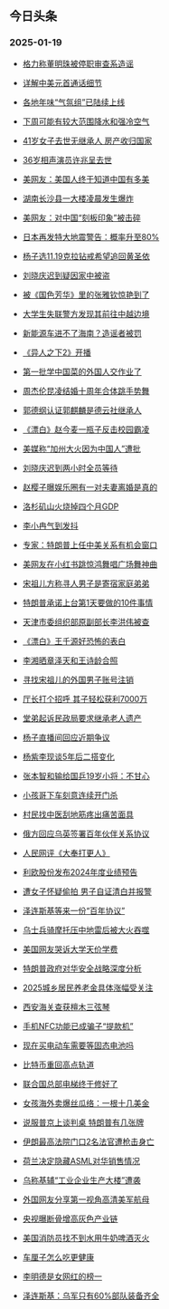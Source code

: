 ## 今日头条 
### 2025-01-19

+ [格力称董明珠被停职审查系造谣](https://www.toutiao.com/trending/7460519021113360434/%3Fcategory_name%3Dtopic_innerflow%26event_type%3Dhot_board%26log_pb%3D%257B%2522category_name%2522%253A%2522topic_innerflow%2522%252C%2522cluster_type%2522%253A%25222%2522%252C%2522enter_from%2522%253A%2522click_category%2522%252C%2522entrance_hotspot%2522%253A%2522outside%2522%252C%2522event_type%2522%253A%2522hot_board%2522%252C%2522hot_board_cluster_id%2522%253A%25227460519021113360434%2522%252C%2522hot_board_impr_id%2522%253A%2522202501190009518A3B954A51150DB3CBDD%2522%252C%2522jump_page%2522%253A%2522hot_board_page%2522%252C%2522location%2522%253A%2522news_hot_card%2522%252C%2522page_location%2522%253A%2522hot_board_page%2522%252C%2522rank%2522%253A%25221%2522%252C%2522source%2522%253A%2522trending_tab%2522%252C%2522style_id%2522%253A%252240132%2522%252C%2522title%2522%253A%2522%25E6%25A0%25BC%25E5%258A%259B%25E7%25A7%25B0%25E8%2591%25A3%25E6%2598%258E%25E7%258F%25A0%25E8%25A2%25AB%25E5%2581%259C%25E8%2581%258C%25E5%25AE%25A1%25E6%259F%25A5%25E7%25B3%25BB%25E9%2580%25A0%25E8%25B0%25A3%2522%257D%26rank%3D1%26style_id%3D40132%26topic_id%3D7460519021113360434)

+ [详解中美元首通话细节](https://www.toutiao.com/trending/7461046414265798170/%3Fcategory_name%3Dtopic_innerflow%26event_type%3Dhot_board%26log_pb%3D%257B%2522category_name%2522%253A%2522topic_innerflow%2522%252C%2522cluster_type%2522%253A%25222%2522%252C%2522enter_from%2522%253A%2522click_category%2522%252C%2522entrance_hotspot%2522%253A%2522outside%2522%252C%2522event_type%2522%253A%2522hot_board%2522%252C%2522hot_board_cluster_id%2522%253A%25227461046414265798170%2522%252C%2522hot_board_impr_id%2522%253A%2522202501190009518A3B954A51150DB3CBDD%2522%252C%2522jump_page%2522%253A%2522hot_board_page%2522%252C%2522location%2522%253A%2522news_hot_card%2522%252C%2522page_location%2522%253A%2522hot_board_page%2522%252C%2522rank%2522%253A%25222%2522%252C%2522source%2522%253A%2522trending_tab%2522%252C%2522style_id%2522%253A%252240132%2522%252C%2522title%2522%253A%2522%25E8%25AF%25A6%25E8%25A7%25A3%25E4%25B8%25AD%25E7%25BE%258E%25E5%2585%2583%25E9%25A6%2596%25E9%2580%259A%25E8%25AF%259D%25E7%25BB%2586%25E8%258A%2582%2522%257D%26rank%3D2%26style_id%3D40132%26topic_id%3D7461046414265798170)

+ [各地年味“气氛组”已陆续上线](https://www.toutiao.com/article/7461185684494107172)

+ [下周可能有较大范围降水和强冷空气](https://www.toutiao.com/trending/7460064485970264091/%3Fcategory_name%3Dtopic_innerflow%26event_type%3Dhot_board%26log_pb%3D%257B%2522category_name%2522%253A%2522topic_innerflow%2522%252C%2522cluster_type%2522%253A%25226%2522%252C%2522enter_from%2522%253A%2522click_category%2522%252C%2522entrance_hotspot%2522%253A%2522outside%2522%252C%2522event_type%2522%253A%2522hot_board%2522%252C%2522hot_board_cluster_id%2522%253A%25227460064485970264091%2522%252C%2522hot_board_impr_id%2522%253A%2522202501190009518A3B954A51150DB3CBDD%2522%252C%2522jump_page%2522%253A%2522hot_board_page%2522%252C%2522location%2522%253A%2522news_hot_card%2522%252C%2522page_location%2522%253A%2522hot_board_page%2522%252C%2522rank%2522%253A%25224%2522%252C%2522source%2522%253A%2522trending_tab%2522%252C%2522style_id%2522%253A%252240132%2522%252C%2522title%2522%253A%2522%25E4%25B8%258B%25E5%2591%25A8%25E5%258F%25AF%25E8%2583%25BD%25E6%259C%2589%25E8%25BE%2583%25E5%25A4%25A7%25E8%258C%2583%25E5%259B%25B4%25E9%2599%258D%25E6%25B0%25B4%25E5%2592%258C%25E5%25BC%25BA%25E5%2586%25B7%25E7%25A9%25BA%25E6%25B0%2594%2522%257D%26rank%3D4%26style_id%3D40132%26topic_id%3D7460064485970264091)

+ [41岁女子去世无继承人 房产收归国家](https://www.toutiao.com/trending/7460872367351414835/%3Fcategory_name%3Dtopic_innerflow%26event_type%3Dhot_board%26log_pb%3D%257B%2522category_name%2522%253A%2522topic_innerflow%2522%252C%2522cluster_type%2522%253A%25228%2522%252C%2522enter_from%2522%253A%2522click_category%2522%252C%2522entrance_hotspot%2522%253A%2522outside%2522%252C%2522event_type%2522%253A%2522hot_board%2522%252C%2522hot_board_cluster_id%2522%253A%25227460872367351414835%2522%252C%2522hot_board_impr_id%2522%253A%2522202501190009518A3B954A51150DB3CBDD%2522%252C%2522jump_page%2522%253A%2522hot_board_page%2522%252C%2522location%2522%253A%2522news_hot_card%2522%252C%2522page_location%2522%253A%2522hot_board_page%2522%252C%2522rank%2522%253A%25225%2522%252C%2522source%2522%253A%2522trending_tab%2522%252C%2522style_id%2522%253A%252240132%2522%252C%2522title%2522%253A%252241%25E5%25B2%2581%25E5%25A5%25B3%25E5%25AD%2590%25E5%258E%25BB%25E4%25B8%2596%25E6%2597%25A0%25E7%25BB%25A7%25E6%2589%25BF%25E4%25BA%25BA%2B%25E6%2588%25BF%25E4%25BA%25A7%25E6%2594%25B6%25E5%25BD%2592%25E5%259B%25BD%25E5%25AE%25B6%2522%257D%26rank%3D5%26style_id%3D40132%26topic_id%3D7460872367351414835)

+ [36岁相声演员许兆呈去世](https://www.toutiao.com/trending/7461177295135473715/%3Fcategory_name%3Dtopic_innerflow%26event_type%3Dhot_board%26log_pb%3D%257B%2522category_name%2522%253A%2522topic_innerflow%2522%252C%2522cluster_type%2522%253A%25229%2522%252C%2522enter_from%2522%253A%2522click_category%2522%252C%2522entrance_hotspot%2522%253A%2522outside%2522%252C%2522event_type%2522%253A%2522hot_board%2522%252C%2522hot_board_cluster_id%2522%253A%25227461177295135473715%2522%252C%2522hot_board_impr_id%2522%253A%2522202501190009518A3B954A51150DB3CBDD%2522%252C%2522jump_page%2522%253A%2522hot_board_page%2522%252C%2522location%2522%253A%2522news_hot_card%2522%252C%2522page_location%2522%253A%2522hot_board_page%2522%252C%2522rank%2522%253A%25226%2522%252C%2522source%2522%253A%2522trending_tab%2522%252C%2522style_id%2522%253A%252240132%2522%252C%2522title%2522%253A%252236%25E5%25B2%2581%25E7%259B%25B8%25E5%25A3%25B0%25E6%25BC%2594%25E5%2591%2598%25E8%25AE%25B8%25E5%2585%2586%25E5%2591%2588%25E5%258E%25BB%25E4%25B8%2596%2522%257D%26rank%3D6%26style_id%3D40132%26topic_id%3D7461177295135473715)

+ [美网友：美国人终于知道中国有多美](https://www.toutiao.com/trending/7461177782329216549/%3Fcategory_name%3Dtopic_innerflow%26event_type%3Dhot_board%26log_pb%3D%257B%2522category_name%2522%253A%2522topic_innerflow%2522%252C%2522cluster_type%2522%253A%25222%2522%252C%2522enter_from%2522%253A%2522click_category%2522%252C%2522entrance_hotspot%2522%253A%2522outside%2522%252C%2522event_type%2522%253A%2522hot_board%2522%252C%2522hot_board_cluster_id%2522%253A%25227461177782329216549%2522%252C%2522hot_board_impr_id%2522%253A%2522202501190009518A3B954A51150DB3CBDD%2522%252C%2522jump_page%2522%253A%2522hot_board_page%2522%252C%2522location%2522%253A%2522news_hot_card%2522%252C%2522page_location%2522%253A%2522hot_board_page%2522%252C%2522rank%2522%253A%25227%2522%252C%2522source%2522%253A%2522trending_tab%2522%252C%2522style_id%2522%253A%252240132%2522%252C%2522title%2522%253A%2522%25E7%25BE%258E%25E7%25BD%2591%25E5%258F%258B%25EF%25BC%259A%25E7%25BE%258E%25E5%259B%25BD%25E4%25BA%25BA%25E7%25BB%2588%25E4%25BA%258E%25E7%259F%25A5%25E9%2581%2593%25E4%25B8%25AD%25E5%259B%25BD%25E6%259C%2589%25E5%25A4%259A%25E7%25BE%258E%2522%257D%26rank%3D7%26style_id%3D40132%26topic_id%3D7461177782329216549)

+ [湖南长沙县一大楼凌晨发生爆炸](https://www.toutiao.com/trending/7460150152398077979/%3Fcategory_name%3Dtopic_innerflow%26event_type%3Dhot_board%26log_pb%3D%257B%2522category_name%2522%253A%2522topic_innerflow%2522%252C%2522cluster_type%2522%253A%25226%2522%252C%2522enter_from%2522%253A%2522click_category%2522%252C%2522entrance_hotspot%2522%253A%2522outside%2522%252C%2522event_type%2522%253A%2522hot_board%2522%252C%2522hot_board_cluster_id%2522%253A%25227460150152398077979%2522%252C%2522hot_board_impr_id%2522%253A%2522202501190009518A3B954A51150DB3CBDD%2522%252C%2522jump_page%2522%253A%2522hot_board_page%2522%252C%2522location%2522%253A%2522news_hot_card%2522%252C%2522page_location%2522%253A%2522hot_board_page%2522%252C%2522rank%2522%253A%25228%2522%252C%2522source%2522%253A%2522trending_tab%2522%252C%2522style_id%2522%253A%252240132%2522%252C%2522title%2522%253A%2522%25E6%25B9%2596%25E5%258D%2597%25E9%2595%25BF%25E6%25B2%2599%25E5%258E%25BF%25E4%25B8%2580%25E5%25A4%25A7%25E6%25A5%25BC%25E5%2587%258C%25E6%2599%25A8%25E5%258F%2591%25E7%2594%259F%25E7%2588%2586%25E7%2582%25B8%2522%257D%26rank%3D8%26style_id%3D40132%26topic_id%3D7460150152398077979)

+ [美网友：对中国“刻板印象”被击碎](https://www.toutiao.com/trending/7460341024701399066/%3Fcategory_name%3Dtopic_innerflow%26event_type%3Dhot_board%26log_pb%3D%257B%2522category_name%2522%253A%2522topic_innerflow%2522%252C%2522cluster_type%2522%253A%25226%2522%252C%2522enter_from%2522%253A%2522click_category%2522%252C%2522entrance_hotspot%2522%253A%2522outside%2522%252C%2522event_type%2522%253A%2522hot_board%2522%252C%2522hot_board_cluster_id%2522%253A%25227460341024701399066%2522%252C%2522hot_board_impr_id%2522%253A%2522202501190009518A3B954A51150DB3CBDD%2522%252C%2522jump_page%2522%253A%2522hot_board_page%2522%252C%2522location%2522%253A%2522news_hot_card%2522%252C%2522page_location%2522%253A%2522hot_board_page%2522%252C%2522rank%2522%253A%25229%2522%252C%2522source%2522%253A%2522trending_tab%2522%252C%2522style_id%2522%253A%252240132%2522%252C%2522title%2522%253A%2522%25E7%25BE%258E%25E7%25BD%2591%25E5%258F%258B%25EF%25BC%259A%25E5%25AF%25B9%25E4%25B8%25AD%25E5%259B%25BD%25E2%2580%259C%25E5%2588%25BB%25E6%259D%25BF%25E5%258D%25B0%25E8%25B1%25A1%25E2%2580%259D%25E8%25A2%25AB%25E5%2587%25BB%25E7%25A2%258E%2522%257D%26rank%3D9%26style_id%3D40132%26topic_id%3D7460341024701399066)

+ [日本再发特大地震警告：概率升至80%](https://www.toutiao.com/trending/7461245983687757322/%3Fcategory_name%3Dtopic_innerflow%26event_type%3Dhot_board%26log_pb%3D%257B%2522category_name%2522%253A%2522topic_innerflow%2522%252C%2522cluster_type%2522%253A%25222%2522%252C%2522enter_from%2522%253A%2522click_category%2522%252C%2522entrance_hotspot%2522%253A%2522outside%2522%252C%2522event_type%2522%253A%2522hot_board%2522%252C%2522hot_board_cluster_id%2522%253A%25227461245983687757322%2522%252C%2522hot_board_impr_id%2522%253A%2522202501190009518A3B954A51150DB3CBDD%2522%252C%2522jump_page%2522%253A%2522hot_board_page%2522%252C%2522location%2522%253A%2522news_hot_card%2522%252C%2522page_location%2522%253A%2522hot_board_page%2522%252C%2522rank%2522%253A%252210%2522%252C%2522source%2522%253A%2522trending_tab%2522%252C%2522style_id%2522%253A%252240132%2522%252C%2522title%2522%253A%2522%25E6%2597%25A5%25E6%259C%25AC%25E5%2586%258D%25E5%258F%2591%25E7%2589%25B9%25E5%25A4%25A7%25E5%259C%25B0%25E9%259C%2587%25E8%25AD%25A6%25E5%2591%258A%25EF%25BC%259A%25E6%25A6%2582%25E7%258E%2587%25E5%258D%2587%25E8%2587%25B380%2525%2522%257D%26rank%3D10%26style_id%3D40132%26topic_id%3D7461245983687757322)

+ [杨子选11.19克拉钻戒希望追回黄圣依](https://www.toutiao.com/trending/7460397655496409139/%3Fcategory_name%3Dtopic_innerflow%26event_type%3Dhot_board%26log_pb%3D%257B%2522category_name%2522%253A%2522topic_innerflow%2522%252C%2522cluster_type%2522%253A%25221%2522%252C%2522enter_from%2522%253A%2522click_category%2522%252C%2522entrance_hotspot%2522%253A%2522outside%2522%252C%2522event_type%2522%253A%2522hot_board%2522%252C%2522hot_board_cluster_id%2522%253A%25227460397655496409139%2522%252C%2522hot_board_impr_id%2522%253A%2522202501190009518A3B954A51150DB3CBDD%2522%252C%2522jump_page%2522%253A%2522hot_board_page%2522%252C%2522location%2522%253A%2522news_hot_card%2522%252C%2522page_location%2522%253A%2522hot_board_page%2522%252C%2522rank%2522%253A%252211%2522%252C%2522source%2522%253A%2522trending_tab%2522%252C%2522style_id%2522%253A%252240132%2522%252C%2522title%2522%253A%2522%25E6%259D%25A8%25E5%25AD%2590%25E9%2580%258911.19%25E5%2585%258B%25E6%258B%2589%25E9%2592%25BB%25E6%2588%2592%25E5%25B8%258C%25E6%259C%259B%25E8%25BF%25BD%25E5%259B%259E%25E9%25BB%2584%25E5%259C%25A3%25E4%25BE%259D%2522%257D%26rank%3D11%26style_id%3D40132%26topic_id%3D7460397655496409139)

+ [刘晓庆迟到疑因家中被盗](https://www.toutiao.com/trending/7461194246784516134/%3Fcategory_name%3Dtopic_innerflow%26event_type%3Dhot_board%26log_pb%3D%257B%2522category_name%2522%253A%2522topic_innerflow%2522%252C%2522cluster_type%2522%253A%25228%2522%252C%2522enter_from%2522%253A%2522click_category%2522%252C%2522entrance_hotspot%2522%253A%2522outside%2522%252C%2522event_type%2522%253A%2522hot_board%2522%252C%2522hot_board_cluster_id%2522%253A%25227461194246784516134%2522%252C%2522hot_board_impr_id%2522%253A%2522202501190009518A3B954A51150DB3CBDD%2522%252C%2522jump_page%2522%253A%2522hot_board_page%2522%252C%2522location%2522%253A%2522news_hot_card%2522%252C%2522page_location%2522%253A%2522hot_board_page%2522%252C%2522rank%2522%253A%252212%2522%252C%2522source%2522%253A%2522trending_tab%2522%252C%2522style_id%2522%253A%252240132%2522%252C%2522title%2522%253A%2522%25E5%2588%2598%25E6%2599%2593%25E5%25BA%2586%25E8%25BF%259F%25E5%2588%25B0%25E7%2596%2591%25E5%259B%25A0%25E5%25AE%25B6%25E4%25B8%25AD%25E8%25A2%25AB%25E7%259B%2597%2522%257D%26rank%3D12%26style_id%3D40132%26topic_id%3D7461194246784516134)

+ [被《国色芳华》里的张雅钦惊艳到了](https://www.toutiao.com/trending/7461204520296103945/%3Fcategory_name%3Dtopic_innerflow%26event_type%3Dhot_board%26log_pb%3D%257B%2522category_name%2522%253A%2522topic_innerflow%2522%252C%2522cluster_type%2522%253A%25228%2522%252C%2522enter_from%2522%253A%2522click_category%2522%252C%2522entrance_hotspot%2522%253A%2522outside%2522%252C%2522event_type%2522%253A%2522hot_board%2522%252C%2522hot_board_cluster_id%2522%253A%25227461204520296103945%2522%252C%2522hot_board_impr_id%2522%253A%2522202501190009518A3B954A51150DB3CBDD%2522%252C%2522jump_page%2522%253A%2522hot_board_page%2522%252C%2522location%2522%253A%2522news_hot_card%2522%252C%2522page_location%2522%253A%2522hot_board_page%2522%252C%2522rank%2522%253A%252213%2522%252C%2522source%2522%253A%2522trending_tab%2522%252C%2522style_id%2522%253A%252240132%2522%252C%2522title%2522%253A%2522%25E8%25A2%25AB%25E3%2580%258A%25E5%259B%25BD%25E8%2589%25B2%25E8%258A%25B3%25E5%258D%258E%25E3%2580%258B%25E9%2587%258C%25E7%259A%2584%25E5%25BC%25A0%25E9%259B%2585%25E9%2592%25A6%25E6%2583%258A%25E8%2589%25B3%25E5%2588%25B0%25E4%25BA%2586%2522%257D%26rank%3D13%26style_id%3D40132%26topic_id%3D7461204520296103945)

+ [大学生失联警方发现其前往中越边境](https://www.toutiao.com/trending/7461156637282140169/%3Fcategory_name%3Dtopic_innerflow%26event_type%3Dhot_board%26log_pb%3D%257B%2522category_name%2522%253A%2522topic_innerflow%2522%252C%2522cluster_type%2522%253A%25220%2522%252C%2522enter_from%2522%253A%2522click_category%2522%252C%2522entrance_hotspot%2522%253A%2522outside%2522%252C%2522event_type%2522%253A%2522hot_board%2522%252C%2522hot_board_cluster_id%2522%253A%25227461156637282140169%2522%252C%2522hot_board_impr_id%2522%253A%2522202501190009518A3B954A51150DB3CBDD%2522%252C%2522jump_page%2522%253A%2522hot_board_page%2522%252C%2522location%2522%253A%2522news_hot_card%2522%252C%2522page_location%2522%253A%2522hot_board_page%2522%252C%2522rank%2522%253A%252214%2522%252C%2522source%2522%253A%2522trending_tab%2522%252C%2522style_id%2522%253A%252240132%2522%252C%2522title%2522%253A%2522%25E5%25A4%25A7%25E5%25AD%25A6%25E7%2594%259F%25E5%25A4%25B1%25E8%2581%2594%25E8%25AD%25A6%25E6%2596%25B9%25E5%258F%2591%25E7%258E%25B0%25E5%2585%25B6%25E5%2589%258D%25E5%25BE%2580%25E4%25B8%25AD%25E8%25B6%258A%25E8%25BE%25B9%25E5%25A2%2583%2522%257D%26rank%3D14%26style_id%3D40132%26topic_id%3D7461156637282140169)

+ [新能源车进不了海南？造谣者被罚](https://www.toutiao.com/trending/7460340399451258917/%3Fcategory_name%3Dtopic_innerflow%26event_type%3Dhot_board%26log_pb%3D%257B%2522category_name%2522%253A%2522topic_innerflow%2522%252C%2522cluster_type%2522%253A%25222%2522%252C%2522enter_from%2522%253A%2522click_category%2522%252C%2522entrance_hotspot%2522%253A%2522outside%2522%252C%2522event_type%2522%253A%2522hot_board%2522%252C%2522hot_board_cluster_id%2522%253A%25227460340399451258917%2522%252C%2522hot_board_impr_id%2522%253A%2522202501190009518A3B954A51150DB3CBDD%2522%252C%2522jump_page%2522%253A%2522hot_board_page%2522%252C%2522location%2522%253A%2522news_hot_card%2522%252C%2522page_location%2522%253A%2522hot_board_page%2522%252C%2522rank%2522%253A%252215%2522%252C%2522source%2522%253A%2522trending_tab%2522%252C%2522style_id%2522%253A%252240132%2522%252C%2522title%2522%253A%2522%25E6%2596%25B0%25E8%2583%25BD%25E6%25BA%2590%25E8%25BD%25A6%25E8%25BF%259B%25E4%25B8%258D%25E4%25BA%2586%25E6%25B5%25B7%25E5%258D%2597%25EF%25BC%259F%25E9%2580%25A0%25E8%25B0%25A3%25E8%2580%2585%25E8%25A2%25AB%25E7%25BD%259A%2522%257D%26rank%3D15%26style_id%3D40132%26topic_id%3D7460340399451258917)

+ [《异人之下2》开播](https://www.toutiao.com/trending/7461172884569079859/%3Fcategory_name%3Dtopic_innerflow%26event_type%3Dhot_board%26log_pb%3D%257B%2522category_name%2522%253A%2522topic_innerflow%2522%252C%2522cluster_type%2522%253A%25229%2522%252C%2522enter_from%2522%253A%2522click_category%2522%252C%2522entrance_hotspot%2522%253A%2522outside%2522%252C%2522event_type%2522%253A%2522hot_board%2522%252C%2522hot_board_cluster_id%2522%253A%25227461172884569079859%2522%252C%2522hot_board_impr_id%2522%253A%2522202501190009518A3B954A51150DB3CBDD%2522%252C%2522jump_page%2522%253A%2522hot_board_page%2522%252C%2522location%2522%253A%2522news_hot_card%2522%252C%2522page_location%2522%253A%2522hot_board_page%2522%252C%2522rank%2522%253A%252216%2522%252C%2522source%2522%253A%2522trending_tab%2522%252C%2522style_id%2522%253A%252240132%2522%252C%2522title%2522%253A%2522%25E3%2580%258A%25E5%25BC%2582%25E4%25BA%25BA%25E4%25B9%258B%25E4%25B8%258B2%25E3%2580%258B%25E5%25BC%2580%25E6%2592%25AD%2522%257D%26rank%3D16%26style_id%3D40132%26topic_id%3D7461172884569079859)

+ [第一批学中国菜的外国人交作业了](https://www.toutiao.com/trending/7461129286578602034/%3Fcategory_name%3Dtopic_innerflow%26event_type%3Dhot_board%26log_pb%3D%257B%2522category_name%2522%253A%2522topic_innerflow%2522%252C%2522cluster_type%2522%253A%25228%2522%252C%2522enter_from%2522%253A%2522click_category%2522%252C%2522entrance_hotspot%2522%253A%2522outside%2522%252C%2522event_type%2522%253A%2522hot_board%2522%252C%2522hot_board_cluster_id%2522%253A%25227461129286578602034%2522%252C%2522hot_board_impr_id%2522%253A%2522202501190009518A3B954A51150DB3CBDD%2522%252C%2522jump_page%2522%253A%2522hot_board_page%2522%252C%2522location%2522%253A%2522news_hot_card%2522%252C%2522page_location%2522%253A%2522hot_board_page%2522%252C%2522rank%2522%253A%252217%2522%252C%2522source%2522%253A%2522trending_tab%2522%252C%2522style_id%2522%253A%252240132%2522%252C%2522title%2522%253A%2522%25E7%25AC%25AC%25E4%25B8%2580%25E6%2589%25B9%25E5%25AD%25A6%25E4%25B8%25AD%25E5%259B%25BD%25E8%258F%259C%25E7%259A%2584%25E5%25A4%2596%25E5%259B%25BD%25E4%25BA%25BA%25E4%25BA%25A4%25E4%25BD%259C%25E4%25B8%259A%25E4%25BA%2586%2522%257D%26rank%3D17%26style_id%3D40132%26topic_id%3D7461129286578602034)

+ [周杰伦昆凌结婚十周年合体跳手势舞](https://www.toutiao.com/trending/7461195016971518003/%3Fcategory_name%3Dtopic_innerflow%26event_type%3Dhot_board%26log_pb%3D%257B%2522category_name%2522%253A%2522topic_innerflow%2522%252C%2522cluster_type%2522%253A%25226%2522%252C%2522enter_from%2522%253A%2522click_category%2522%252C%2522entrance_hotspot%2522%253A%2522outside%2522%252C%2522event_type%2522%253A%2522hot_board%2522%252C%2522hot_board_cluster_id%2522%253A%25227461195016971518003%2522%252C%2522hot_board_impr_id%2522%253A%2522202501190009518A3B954A51150DB3CBDD%2522%252C%2522jump_page%2522%253A%2522hot_board_page%2522%252C%2522location%2522%253A%2522news_hot_card%2522%252C%2522page_location%2522%253A%2522hot_board_page%2522%252C%2522rank%2522%253A%252218%2522%252C%2522source%2522%253A%2522trending_tab%2522%252C%2522style_id%2522%253A%252240132%2522%252C%2522title%2522%253A%2522%25E5%2591%25A8%25E6%259D%25B0%25E4%25BC%25A6%25E6%2598%2586%25E5%2587%258C%25E7%25BB%2593%25E5%25A9%259A%25E5%258D%2581%25E5%2591%25A8%25E5%25B9%25B4%25E5%2590%2588%25E4%25BD%2593%25E8%25B7%25B3%25E6%2589%258B%25E5%258A%25BF%25E8%2588%259E%2522%257D%26rank%3D18%26style_id%3D40132%26topic_id%3D7461195016971518003)

+ [郭德纲认证郭麒麟是德云社继承人](https://www.toutiao.com/trending/7460743130435026981/%3Fcategory_name%3Dtopic_innerflow%26event_type%3Dhot_board%26log_pb%3D%257B%2522category_name%2522%253A%2522topic_innerflow%2522%252C%2522cluster_type%2522%253A%25224%2522%252C%2522enter_from%2522%253A%2522click_category%2522%252C%2522entrance_hotspot%2522%253A%2522outside%2522%252C%2522event_type%2522%253A%2522hot_board%2522%252C%2522hot_board_cluster_id%2522%253A%25227460743130435026981%2522%252C%2522hot_board_impr_id%2522%253A%2522202501190009518A3B954A51150DB3CBDD%2522%252C%2522jump_page%2522%253A%2522hot_board_page%2522%252C%2522location%2522%253A%2522news_hot_card%2522%252C%2522page_location%2522%253A%2522hot_board_page%2522%252C%2522rank%2522%253A%252219%2522%252C%2522source%2522%253A%2522trending_tab%2522%252C%2522style_id%2522%253A%252240132%2522%252C%2522title%2522%253A%2522%25E9%2583%25AD%25E5%25BE%25B7%25E7%25BA%25B2%25E8%25AE%25A4%25E8%25AF%2581%25E9%2583%25AD%25E9%25BA%2592%25E9%25BA%259F%25E6%2598%25AF%25E5%25BE%25B7%25E4%25BA%2591%25E7%25A4%25BE%25E7%25BB%25A7%25E6%2589%25BF%25E4%25BA%25BA%2522%257D%26rank%3D19%26style_id%3D40132%26topic_id%3D7460743130435026981)

+ [《漂白》赵今麦一瓶子反击校园霸凌](https://www.toutiao.com/trending/7461092763548925991/%3Fcategory_name%3Dtopic_innerflow%26event_type%3Dhot_board%26log_pb%3D%257B%2522category_name%2522%253A%2522topic_innerflow%2522%252C%2522cluster_type%2522%253A%25229%2522%252C%2522enter_from%2522%253A%2522click_category%2522%252C%2522entrance_hotspot%2522%253A%2522outside%2522%252C%2522event_type%2522%253A%2522hot_board%2522%252C%2522hot_board_cluster_id%2522%253A%25227461092763548925991%2522%252C%2522hot_board_impr_id%2522%253A%2522202501190009518A3B954A51150DB3CBDD%2522%252C%2522jump_page%2522%253A%2522hot_board_page%2522%252C%2522location%2522%253A%2522news_hot_card%2522%252C%2522page_location%2522%253A%2522hot_board_page%2522%252C%2522rank%2522%253A%252220%2522%252C%2522source%2522%253A%2522trending_tab%2522%252C%2522style_id%2522%253A%252240132%2522%252C%2522title%2522%253A%2522%25E3%2580%258A%25E6%25BC%2582%25E7%2599%25BD%25E3%2580%258B%25E8%25B5%25B5%25E4%25BB%258A%25E9%25BA%25A6%25E4%25B8%2580%25E7%2593%25B6%25E5%25AD%2590%25E5%258F%258D%25E5%2587%25BB%25E6%25A0%25A1%25E5%259B%25AD%25E9%259C%25B8%25E5%2587%258C%2522%257D%26rank%3D20%26style_id%3D40132%26topic_id%3D7461092763548925991)

+ [美媒称“加州大火因为中国人”遭批](https://www.toutiao.com/trending/7460290093971341321/%3Fcategory_name%3Dtopic_innerflow%26event_type%3Dhot_board%26log_pb%3D%257B%2522category_name%2522%253A%2522topic_innerflow%2522%252C%2522cluster_type%2522%253A%25226%2522%252C%2522enter_from%2522%253A%2522click_category%2522%252C%2522entrance_hotspot%2522%253A%2522outside%2522%252C%2522event_type%2522%253A%2522hot_board%2522%252C%2522hot_board_cluster_id%2522%253A%25227460290093971341321%2522%252C%2522hot_board_impr_id%2522%253A%2522202501190009518A3B954A51150DB3CBDD%2522%252C%2522jump_page%2522%253A%2522hot_board_page%2522%252C%2522location%2522%253A%2522news_hot_card%2522%252C%2522page_location%2522%253A%2522hot_board_page%2522%252C%2522rank%2522%253A%252221%2522%252C%2522source%2522%253A%2522trending_tab%2522%252C%2522style_id%2522%253A%252240132%2522%252C%2522title%2522%253A%2522%25E7%25BE%258E%25E5%25AA%2592%25E7%25A7%25B0%25E2%2580%259C%25E5%258A%25A0%25E5%25B7%259E%25E5%25A4%25A7%25E7%2581%25AB%25E5%259B%25A0%25E4%25B8%25BA%25E4%25B8%25AD%25E5%259B%25BD%25E4%25BA%25BA%25E2%2580%259D%25E9%2581%25AD%25E6%2589%25B9%2522%257D%26rank%3D21%26style_id%3D40132%26topic_id%3D7460290093971341321)

+ [刘晓庆迟到两小时全员等待](https://www.toutiao.com/trending/7460079343864266764/%3Fcategory_name%3Dtopic_innerflow%26event_type%3Dhot_board%26log_pb%3D%257B%2522category_name%2522%253A%2522topic_innerflow%2522%252C%2522cluster_type%2522%253A%25228%2522%252C%2522enter_from%2522%253A%2522click_category%2522%252C%2522entrance_hotspot%2522%253A%2522outside%2522%252C%2522event_type%2522%253A%2522hot_board%2522%252C%2522hot_board_cluster_id%2522%253A%25227460079343864266764%2522%252C%2522hot_board_impr_id%2522%253A%2522202501190009518A3B954A51150DB3CBDD%2522%252C%2522jump_page%2522%253A%2522hot_board_page%2522%252C%2522location%2522%253A%2522news_hot_card%2522%252C%2522page_location%2522%253A%2522hot_board_page%2522%252C%2522rank%2522%253A%252222%2522%252C%2522source%2522%253A%2522trending_tab%2522%252C%2522style_id%2522%253A%252240132%2522%252C%2522title%2522%253A%2522%25E5%2588%2598%25E6%2599%2593%25E5%25BA%2586%25E8%25BF%259F%25E5%2588%25B0%25E4%25B8%25A4%25E5%25B0%258F%25E6%2597%25B6%25E5%2585%25A8%25E5%2591%2598%25E7%25AD%2589%25E5%25BE%2585%2522%257D%26rank%3D22%26style_id%3D40132%26topic_id%3D7460079343864266764)

+ [赵樱子曝娱乐圈有一对夫妻离婚是真的](https://www.toutiao.com/trending/7460991693568524324/%3Fcategory_name%3Dtopic_innerflow%26event_type%3Dhot_board%26log_pb%3D%257B%2522category_name%2522%253A%2522topic_innerflow%2522%252C%2522cluster_type%2522%253A%25228%2522%252C%2522enter_from%2522%253A%2522click_category%2522%252C%2522entrance_hotspot%2522%253A%2522outside%2522%252C%2522event_type%2522%253A%2522hot_board%2522%252C%2522hot_board_cluster_id%2522%253A%25227460991693568524324%2522%252C%2522hot_board_impr_id%2522%253A%2522202501190009518A3B954A51150DB3CBDD%2522%252C%2522jump_page%2522%253A%2522hot_board_page%2522%252C%2522location%2522%253A%2522news_hot_card%2522%252C%2522page_location%2522%253A%2522hot_board_page%2522%252C%2522rank%2522%253A%252223%2522%252C%2522source%2522%253A%2522trending_tab%2522%252C%2522style_id%2522%253A%252240132%2522%252C%2522title%2522%253A%2522%25E8%25B5%25B5%25E6%25A8%25B1%25E5%25AD%2590%25E6%259B%259D%25E5%25A8%25B1%25E4%25B9%2590%25E5%259C%2588%25E6%259C%2589%25E4%25B8%2580%25E5%25AF%25B9%25E5%25A4%25AB%25E5%25A6%25BB%25E7%25A6%25BB%25E5%25A9%259A%25E6%2598%25AF%25E7%259C%259F%25E7%259A%2584%2522%257D%26rank%3D23%26style_id%3D40132%26topic_id%3D7460991693568524324)

+ [洛杉矶山火烧掉四个月GDP](https://www.toutiao.com/trending/7460889802217570331/%3Fcategory_name%3Dtopic_innerflow%26event_type%3Dhot_board%26log_pb%3D%257B%2522category_name%2522%253A%2522topic_innerflow%2522%252C%2522cluster_type%2522%253A%25222%2522%252C%2522enter_from%2522%253A%2522click_category%2522%252C%2522entrance_hotspot%2522%253A%2522outside%2522%252C%2522event_type%2522%253A%2522hot_board%2522%252C%2522hot_board_cluster_id%2522%253A%25227460889802217570331%2522%252C%2522hot_board_impr_id%2522%253A%2522202501190009518A3B954A51150DB3CBDD%2522%252C%2522jump_page%2522%253A%2522hot_board_page%2522%252C%2522location%2522%253A%2522news_hot_card%2522%252C%2522page_location%2522%253A%2522hot_board_page%2522%252C%2522rank%2522%253A%252224%2522%252C%2522source%2522%253A%2522trending_tab%2522%252C%2522style_id%2522%253A%252240132%2522%252C%2522title%2522%253A%2522%25E6%25B4%259B%25E6%259D%2589%25E7%259F%25B6%25E5%25B1%25B1%25E7%2581%25AB%25E7%2583%25A7%25E6%258E%2589%25E5%259B%259B%25E4%25B8%25AA%25E6%259C%2588GDP%2522%257D%26rank%3D24%26style_id%3D40132%26topic_id%3D7460889802217570331)

+ [李小冉气到发抖](https://www.toutiao.com/trending/7460783626901569562/%3Fcategory_name%3Dtopic_innerflow%26event_type%3Dhot_board%26log_pb%3D%257B%2522category_name%2522%253A%2522topic_innerflow%2522%252C%2522cluster_type%2522%253A%25222%2522%252C%2522enter_from%2522%253A%2522click_category%2522%252C%2522entrance_hotspot%2522%253A%2522outside%2522%252C%2522event_type%2522%253A%2522hot_board%2522%252C%2522hot_board_cluster_id%2522%253A%25227460783626901569562%2522%252C%2522hot_board_impr_id%2522%253A%2522202501190009518A3B954A51150DB3CBDD%2522%252C%2522jump_page%2522%253A%2522hot_board_page%2522%252C%2522location%2522%253A%2522news_hot_card%2522%252C%2522page_location%2522%253A%2522hot_board_page%2522%252C%2522rank%2522%253A%252225%2522%252C%2522source%2522%253A%2522trending_tab%2522%252C%2522style_id%2522%253A%252240132%2522%252C%2522title%2522%253A%2522%25E6%259D%258E%25E5%25B0%258F%25E5%2586%2589%25E6%25B0%2594%25E5%2588%25B0%25E5%258F%2591%25E6%258A%2596%2522%257D%26rank%3D25%26style_id%3D40132%26topic_id%3D7460783626901569562)

+ [专家：特朗普上任中美关系有机会窗口](https://www.toutiao.com/trending/7461242505208532519/%3Fcategory_name%3Dtopic_innerflow%26event_type%3Dhot_board%26log_pb%3D%257B%2522category_name%2522%253A%2522topic_innerflow%2522%252C%2522cluster_type%2522%253A%252213%2522%252C%2522enter_from%2522%253A%2522click_category%2522%252C%2522entrance_hotspot%2522%253A%2522outside%2522%252C%2522event_type%2522%253A%2522hot_board%2522%252C%2522hot_board_cluster_id%2522%253A%25227461242505208532519%2522%252C%2522hot_board_impr_id%2522%253A%2522202501190009518A3B954A51150DB3CBDD%2522%252C%2522jump_page%2522%253A%2522hot_board_page%2522%252C%2522location%2522%253A%2522news_hot_card%2522%252C%2522page_location%2522%253A%2522hot_board_page%2522%252C%2522rank%2522%253A%252226%2522%252C%2522source%2522%253A%2522trending_tab%2522%252C%2522style_id%2522%253A%252240132%2522%252C%2522title%2522%253A%2522%25E4%25B8%2593%25E5%25AE%25B6%25EF%25BC%259A%25E7%2589%25B9%25E6%259C%2597%25E6%2599%25AE%25E4%25B8%258A%25E4%25BB%25BB%25E4%25B8%25AD%25E7%25BE%258E%25E5%2585%25B3%25E7%25B3%25BB%25E6%259C%2589%25E6%259C%25BA%25E4%25BC%259A%25E7%25AA%2597%25E5%258F%25A3%2522%257D%26rank%3D26%26style_id%3D40132%26topic_id%3D7461242505208532519)

+ [美网友在小红书跳惊鸿舞唱广场舞神曲](https://www.toutiao.com/trending/7461145625388731954/%3Fcategory_name%3Dtopic_innerflow%26event_type%3Dhot_board%26log_pb%3D%257B%2522category_name%2522%253A%2522topic_innerflow%2522%252C%2522cluster_type%2522%253A%25222%2522%252C%2522enter_from%2522%253A%2522click_category%2522%252C%2522entrance_hotspot%2522%253A%2522outside%2522%252C%2522event_type%2522%253A%2522hot_board%2522%252C%2522hot_board_cluster_id%2522%253A%25227461145625388731954%2522%252C%2522hot_board_impr_id%2522%253A%2522202501190009518A3B954A51150DB3CBDD%2522%252C%2522jump_page%2522%253A%2522hot_board_page%2522%252C%2522location%2522%253A%2522news_hot_card%2522%252C%2522page_location%2522%253A%2522hot_board_page%2522%252C%2522rank%2522%253A%252227%2522%252C%2522source%2522%253A%2522trending_tab%2522%252C%2522style_id%2522%253A%252240132%2522%252C%2522title%2522%253A%2522%25E7%25BE%258E%25E7%25BD%2591%25E5%258F%258B%25E5%259C%25A8%25E5%25B0%258F%25E7%25BA%25A2%25E4%25B9%25A6%25E8%25B7%25B3%25E6%2583%258A%25E9%25B8%25BF%25E8%2588%259E%25E5%2594%25B1%25E5%25B9%25BF%25E5%259C%25BA%25E8%2588%259E%25E7%25A5%259E%25E6%259B%25B2%2522%257D%26rank%3D27%26style_id%3D40132%26topic_id%3D7461145625388731954)

+ [宋祖儿方称寻人男子是寄宿家庭弟弟](https://www.toutiao.com/trending/7460872841652011044/%3Fcategory_name%3Dtopic_innerflow%26event_type%3Dhot_board%26log_pb%3D%257B%2522category_name%2522%253A%2522topic_innerflow%2522%252C%2522cluster_type%2522%253A%25222%2522%252C%2522enter_from%2522%253A%2522click_category%2522%252C%2522entrance_hotspot%2522%253A%2522outside%2522%252C%2522event_type%2522%253A%2522hot_board%2522%252C%2522hot_board_cluster_id%2522%253A%25227460872841652011044%2522%252C%2522hot_board_impr_id%2522%253A%2522202501190009518A3B954A51150DB3CBDD%2522%252C%2522jump_page%2522%253A%2522hot_board_page%2522%252C%2522location%2522%253A%2522news_hot_card%2522%252C%2522page_location%2522%253A%2522hot_board_page%2522%252C%2522rank%2522%253A%252228%2522%252C%2522source%2522%253A%2522trending_tab%2522%252C%2522style_id%2522%253A%252240132%2522%252C%2522title%2522%253A%2522%25E5%25AE%258B%25E7%25A5%2596%25E5%2584%25BF%25E6%2596%25B9%25E7%25A7%25B0%25E5%25AF%25BB%25E4%25BA%25BA%25E7%2594%25B7%25E5%25AD%2590%25E6%2598%25AF%25E5%25AF%2584%25E5%25AE%25BF%25E5%25AE%25B6%25E5%25BA%25AD%25E5%25BC%259F%25E5%25BC%259F%2522%257D%26rank%3D28%26style_id%3D40132%26topic_id%3D7460872841652011044)

+ [特朗普承诺上台第1天要做的10件事情](https://www.toutiao.com/trending/7460425927185711116/%3Fcategory_name%3Dtopic_innerflow%26event_type%3Dhot_board%26log_pb%3D%257B%2522category_name%2522%253A%2522topic_innerflow%2522%252C%2522cluster_type%2522%253A%25226%2522%252C%2522enter_from%2522%253A%2522click_category%2522%252C%2522entrance_hotspot%2522%253A%2522outside%2522%252C%2522event_type%2522%253A%2522hot_board%2522%252C%2522hot_board_cluster_id%2522%253A%25227460425927185711116%2522%252C%2522hot_board_impr_id%2522%253A%2522202501190009518A3B954A51150DB3CBDD%2522%252C%2522jump_page%2522%253A%2522hot_board_page%2522%252C%2522location%2522%253A%2522news_hot_card%2522%252C%2522page_location%2522%253A%2522hot_board_page%2522%252C%2522rank%2522%253A%252229%2522%252C%2522source%2522%253A%2522trending_tab%2522%252C%2522style_id%2522%253A%252240132%2522%252C%2522title%2522%253A%2522%25E7%2589%25B9%25E6%259C%2597%25E6%2599%25AE%25E6%2589%25BF%25E8%25AF%25BA%25E4%25B8%258A%25E5%258F%25B0%25E7%25AC%25AC1%25E5%25A4%25A9%25E8%25A6%2581%25E5%2581%259A%25E7%259A%258410%25E4%25BB%25B6%25E4%25BA%258B%25E6%2583%2585%2522%257D%26rank%3D29%26style_id%3D40132%26topic_id%3D7460425927185711116)

+ [天津市委组织部原副部长李洪伟被查](https://www.toutiao.com/trending/7461225250748121097/%3Fcategory_name%3Dtopic_innerflow%26event_type%3Dhot_board%26log_pb%3D%257B%2522category_name%2522%253A%2522topic_innerflow%2522%252C%2522cluster_type%2522%253A%25220%2522%252C%2522enter_from%2522%253A%2522click_category%2522%252C%2522entrance_hotspot%2522%253A%2522outside%2522%252C%2522event_type%2522%253A%2522hot_board%2522%252C%2522hot_board_cluster_id%2522%253A%25227461225250748121097%2522%252C%2522hot_board_impr_id%2522%253A%2522202501190009518A3B954A51150DB3CBDD%2522%252C%2522jump_page%2522%253A%2522hot_board_page%2522%252C%2522location%2522%253A%2522news_hot_card%2522%252C%2522page_location%2522%253A%2522hot_board_page%2522%252C%2522rank%2522%253A%252230%2522%252C%2522source%2522%253A%2522trending_tab%2522%252C%2522style_id%2522%253A%252240132%2522%252C%2522title%2522%253A%2522%25E5%25A4%25A9%25E6%25B4%25A5%25E5%25B8%2582%25E5%25A7%2594%25E7%25BB%2584%25E7%25BB%2587%25E9%2583%25A8%25E5%258E%259F%25E5%2589%25AF%25E9%2583%25A8%25E9%2595%25BF%25E6%259D%258E%25E6%25B4%25AA%25E4%25BC%259F%25E8%25A2%25AB%25E6%259F%25A5%2522%257D%26rank%3D30%26style_id%3D40132%26topic_id%3D7461225250748121097)

+ [《漂白》王千源好恐怖的表白](https://www.toutiao.com/trending/7460744228542283813/%3Fcategory_name%3Dtopic_innerflow%26event_type%3Dhot_board%26log_pb%3D%257B%2522category_name%2522%253A%2522topic_innerflow%2522%252C%2522cluster_type%2522%253A%25229%2522%252C%2522enter_from%2522%253A%2522click_category%2522%252C%2522entrance_hotspot%2522%253A%2522outside%2522%252C%2522event_type%2522%253A%2522hot_board%2522%252C%2522hot_board_cluster_id%2522%253A%25227460744228542283813%2522%252C%2522hot_board_impr_id%2522%253A%2522202501190009518A3B954A51150DB3CBDD%2522%252C%2522jump_page%2522%253A%2522hot_board_page%2522%252C%2522location%2522%253A%2522news_hot_card%2522%252C%2522page_location%2522%253A%2522hot_board_page%2522%252C%2522rank%2522%253A%252231%2522%252C%2522source%2522%253A%2522trending_tab%2522%252C%2522style_id%2522%253A%252240132%2522%252C%2522title%2522%253A%2522%25E3%2580%258A%25E6%25BC%2582%25E7%2599%25BD%25E3%2580%258B%25E7%258E%258B%25E5%258D%2583%25E6%25BA%2590%25E5%25A5%25BD%25E6%2581%2590%25E6%2580%2596%25E7%259A%2584%25E8%25A1%25A8%25E7%2599%25BD%2522%257D%26rank%3D31%26style_id%3D40132%26topic_id%3D7460744228542283813)

+ [李湘晒章泽天和王诗龄合照](https://www.toutiao.com/trending/7460572006795280425/%3Fcategory_name%3Dtopic_innerflow%26event_type%3Dhot_board%26log_pb%3D%257B%2522category_name%2522%253A%2522topic_innerflow%2522%252C%2522cluster_type%2522%253A%25226%2522%252C%2522enter_from%2522%253A%2522click_category%2522%252C%2522entrance_hotspot%2522%253A%2522outside%2522%252C%2522event_type%2522%253A%2522hot_board%2522%252C%2522hot_board_cluster_id%2522%253A%25227460572006795280425%2522%252C%2522hot_board_impr_id%2522%253A%2522202501190009518A3B954A51150DB3CBDD%2522%252C%2522jump_page%2522%253A%2522hot_board_page%2522%252C%2522location%2522%253A%2522news_hot_card%2522%252C%2522page_location%2522%253A%2522hot_board_page%2522%252C%2522rank%2522%253A%252232%2522%252C%2522source%2522%253A%2522trending_tab%2522%252C%2522style_id%2522%253A%252240132%2522%252C%2522title%2522%253A%2522%25E6%259D%258E%25E6%25B9%2598%25E6%2599%2592%25E7%25AB%25A0%25E6%25B3%25BD%25E5%25A4%25A9%25E5%2592%258C%25E7%258E%258B%25E8%25AF%2597%25E9%25BE%2584%25E5%2590%2588%25E7%2585%25A7%2522%257D%26rank%3D32%26style_id%3D40132%26topic_id%3D7460572006795280425)

+ [寻找宋祖儿的外国男子账号注销](https://www.toutiao.com/trending/7461052709496897555/%3Fcategory_name%3Dtopic_innerflow%26event_type%3Dhot_board%26log_pb%3D%257B%2522category_name%2522%253A%2522topic_innerflow%2522%252C%2522cluster_type%2522%253A%25229%2522%252C%2522enter_from%2522%253A%2522click_category%2522%252C%2522entrance_hotspot%2522%253A%2522outside%2522%252C%2522event_type%2522%253A%2522hot_board%2522%252C%2522hot_board_cluster_id%2522%253A%25227461052709496897555%2522%252C%2522hot_board_impr_id%2522%253A%2522202501190009518A3B954A51150DB3CBDD%2522%252C%2522jump_page%2522%253A%2522hot_board_page%2522%252C%2522location%2522%253A%2522news_hot_card%2522%252C%2522page_location%2522%253A%2522hot_board_page%2522%252C%2522rank%2522%253A%252233%2522%252C%2522source%2522%253A%2522trending_tab%2522%252C%2522style_id%2522%253A%252240132%2522%252C%2522title%2522%253A%2522%25E5%25AF%25BB%25E6%2589%25BE%25E5%25AE%258B%25E7%25A5%2596%25E5%2584%25BF%25E7%259A%2584%25E5%25A4%2596%25E5%259B%25BD%25E7%2594%25B7%25E5%25AD%2590%25E8%25B4%25A6%25E5%258F%25B7%25E6%25B3%25A8%25E9%2594%2580%2522%257D%26rank%3D33%26style_id%3D40132%26topic_id%3D7461052709496897555)

+ [厅长打个招呼 其子轻松获利7000万](https://www.toutiao.com/trending/7460394912391921718/%3Fcategory_name%3Dtopic_innerflow%26event_type%3Dhot_board%26log_pb%3D%257B%2522category_name%2522%253A%2522topic_innerflow%2522%252C%2522cluster_type%2522%253A%25226%2522%252C%2522enter_from%2522%253A%2522click_category%2522%252C%2522entrance_hotspot%2522%253A%2522outside%2522%252C%2522event_type%2522%253A%2522hot_board%2522%252C%2522hot_board_cluster_id%2522%253A%25227460394912391921718%2522%252C%2522hot_board_impr_id%2522%253A%2522202501190009518A3B954A51150DB3CBDD%2522%252C%2522jump_page%2522%253A%2522hot_board_page%2522%252C%2522location%2522%253A%2522news_hot_card%2522%252C%2522page_location%2522%253A%2522hot_board_page%2522%252C%2522rank%2522%253A%252234%2522%252C%2522source%2522%253A%2522trending_tab%2522%252C%2522style_id%2522%253A%252240132%2522%252C%2522title%2522%253A%2522%25E5%258E%2585%25E9%2595%25BF%25E6%2589%2593%25E4%25B8%25AA%25E6%258B%259B%25E5%2591%25BC%2B%25E5%2585%25B6%25E5%25AD%2590%25E8%25BD%25BB%25E6%259D%25BE%25E8%258E%25B7%25E5%2588%25A97000%25E4%25B8%2587%2522%257D%26rank%3D34%26style_id%3D40132%26topic_id%3D7460394912391921718)

+ [堂弟起诉民政局要求继承老人遗产](https://www.toutiao.com/trending/7461118464196624394/%3Fcategory_name%3Dtopic_innerflow%26event_type%3Dhot_board%26log_pb%3D%257B%2522category_name%2522%253A%2522topic_innerflow%2522%252C%2522cluster_type%2522%253A%25220%2522%252C%2522enter_from%2522%253A%2522click_category%2522%252C%2522entrance_hotspot%2522%253A%2522outside%2522%252C%2522event_type%2522%253A%2522hot_board%2522%252C%2522hot_board_cluster_id%2522%253A%25227461118464196624394%2522%252C%2522hot_board_impr_id%2522%253A%2522202501190009518A3B954A51150DB3CBDD%2522%252C%2522jump_page%2522%253A%2522hot_board_page%2522%252C%2522location%2522%253A%2522news_hot_card%2522%252C%2522page_location%2522%253A%2522hot_board_page%2522%252C%2522rank%2522%253A%252235%2522%252C%2522source%2522%253A%2522trending_tab%2522%252C%2522style_id%2522%253A%252240132%2522%252C%2522title%2522%253A%2522%25E5%25A0%2582%25E5%25BC%259F%25E8%25B5%25B7%25E8%25AF%2589%25E6%25B0%2591%25E6%2594%25BF%25E5%25B1%2580%25E8%25A6%2581%25E6%25B1%2582%25E7%25BB%25A7%25E6%2589%25BF%25E8%2580%2581%25E4%25BA%25BA%25E9%2581%2597%25E4%25BA%25A7%2522%257D%26rank%3D35%26style_id%3D40132%26topic_id%3D7461118464196624394)

+ [杨子直播间回应近期争议](https://www.toutiao.com/trending/7460420832750370853/%3Fcategory_name%3Dtopic_innerflow%26event_type%3Dhot_board%26log_pb%3D%257B%2522category_name%2522%253A%2522topic_innerflow%2522%252C%2522cluster_type%2522%253A%25222%2522%252C%2522enter_from%2522%253A%2522click_category%2522%252C%2522entrance_hotspot%2522%253A%2522outside%2522%252C%2522event_type%2522%253A%2522hot_board%2522%252C%2522hot_board_cluster_id%2522%253A%25227460420832750370853%2522%252C%2522hot_board_impr_id%2522%253A%2522202501190009518A3B954A51150DB3CBDD%2522%252C%2522jump_page%2522%253A%2522hot_board_page%2522%252C%2522location%2522%253A%2522news_hot_card%2522%252C%2522page_location%2522%253A%2522hot_board_page%2522%252C%2522rank%2522%253A%252236%2522%252C%2522source%2522%253A%2522trending_tab%2522%252C%2522style_id%2522%253A%252240132%2522%252C%2522title%2522%253A%2522%25E6%259D%25A8%25E5%25AD%2590%25E7%259B%25B4%25E6%2592%25AD%25E9%2597%25B4%25E5%259B%259E%25E5%25BA%2594%25E8%25BF%2591%25E6%259C%259F%25E4%25BA%2589%25E8%25AE%25AE%2522%257D%26rank%3D36%26style_id%3D40132%26topic_id%3D7460420832750370853)

+ [杨紫李现谈5年后二搭变化](https://www.toutiao.com/trending/7460381388601344011/%3Fcategory_name%3Dtopic_innerflow%26event_type%3Dhot_board%26log_pb%3D%257B%2522category_name%2522%253A%2522topic_innerflow%2522%252C%2522cluster_type%2522%253A%25226%2522%252C%2522enter_from%2522%253A%2522click_category%2522%252C%2522entrance_hotspot%2522%253A%2522outside%2522%252C%2522event_type%2522%253A%2522hot_board%2522%252C%2522hot_board_cluster_id%2522%253A%25227460381388601344011%2522%252C%2522hot_board_impr_id%2522%253A%2522202501190009518A3B954A51150DB3CBDD%2522%252C%2522jump_page%2522%253A%2522hot_board_page%2522%252C%2522location%2522%253A%2522news_hot_card%2522%252C%2522page_location%2522%253A%2522hot_board_page%2522%252C%2522rank%2522%253A%252237%2522%252C%2522source%2522%253A%2522trending_tab%2522%252C%2522style_id%2522%253A%252240132%2522%252C%2522title%2522%253A%2522%25E6%259D%25A8%25E7%25B4%25AB%25E6%259D%258E%25E7%258E%25B0%25E8%25B0%25885%25E5%25B9%25B4%25E5%2590%258E%25E4%25BA%258C%25E6%2590%25AD%25E5%258F%2598%25E5%258C%2596%2522%257D%26rank%3D37%26style_id%3D40132%26topic_id%3D7460381388601344011)

+ [张本智和输给国乒19岁小将：不甘心](https://www.toutiao.com/trending/7460370185590407194/%3Fcategory_name%3Dtopic_innerflow%26event_type%3Dhot_board%26log_pb%3D%257B%2522category_name%2522%253A%2522topic_innerflow%2522%252C%2522cluster_type%2522%253A%25222%2522%252C%2522enter_from%2522%253A%2522click_category%2522%252C%2522entrance_hotspot%2522%253A%2522outside%2522%252C%2522event_type%2522%253A%2522hot_board%2522%252C%2522hot_board_cluster_id%2522%253A%25227460370185590407194%2522%252C%2522hot_board_impr_id%2522%253A%2522202501190009518A3B954A51150DB3CBDD%2522%252C%2522jump_page%2522%253A%2522hot_board_page%2522%252C%2522location%2522%253A%2522news_hot_card%2522%252C%2522page_location%2522%253A%2522hot_board_page%2522%252C%2522rank%2522%253A%252238%2522%252C%2522source%2522%253A%2522trending_tab%2522%252C%2522style_id%2522%253A%252240132%2522%252C%2522title%2522%253A%2522%25E5%25BC%25A0%25E6%259C%25AC%25E6%2599%25BA%25E5%2592%258C%25E8%25BE%2593%25E7%25BB%2599%25E5%259B%25BD%25E4%25B9%259219%25E5%25B2%2581%25E5%25B0%258F%25E5%25B0%2586%25EF%25BC%259A%25E4%25B8%258D%25E7%2594%2598%25E5%25BF%2583%2522%257D%26rank%3D38%26style_id%3D40132%26topic_id%3D7460370185590407194)

+ [小孩哥下车刻意连续开门杀](https://www.toutiao.com/trending/7460132869160058892/%3Fcategory_name%3Dtopic_innerflow%26event_type%3Dhot_board%26log_pb%3D%257B%2522category_name%2522%253A%2522topic_innerflow%2522%252C%2522cluster_type%2522%253A%25226%2522%252C%2522enter_from%2522%253A%2522click_category%2522%252C%2522entrance_hotspot%2522%253A%2522outside%2522%252C%2522event_type%2522%253A%2522hot_board%2522%252C%2522hot_board_cluster_id%2522%253A%25227460132869160058892%2522%252C%2522hot_board_impr_id%2522%253A%2522202501190009518A3B954A51150DB3CBDD%2522%252C%2522jump_page%2522%253A%2522hot_board_page%2522%252C%2522location%2522%253A%2522news_hot_card%2522%252C%2522page_location%2522%253A%2522hot_board_page%2522%252C%2522rank%2522%253A%252239%2522%252C%2522source%2522%253A%2522trending_tab%2522%252C%2522style_id%2522%253A%252240132%2522%252C%2522title%2522%253A%2522%25E5%25B0%258F%25E5%25AD%25A9%25E5%2593%25A5%25E4%25B8%258B%25E8%25BD%25A6%25E5%2588%25BB%25E6%2584%258F%25E8%25BF%259E%25E7%25BB%25AD%25E5%25BC%2580%25E9%2597%25A8%25E6%259D%2580%2522%257D%26rank%3D39%26style_id%3D40132%26topic_id%3D7460132869160058892)

+ [村民找中医刮地筋疼出痛苦面具](https://www.toutiao.com/trending/7460827891476807689/%3Fcategory_name%3Dtopic_innerflow%26event_type%3Dhot_board%26log_pb%3D%257B%2522category_name%2522%253A%2522topic_innerflow%2522%252C%2522cluster_type%2522%253A%25226%2522%252C%2522enter_from%2522%253A%2522click_category%2522%252C%2522entrance_hotspot%2522%253A%2522outside%2522%252C%2522event_type%2522%253A%2522hot_board%2522%252C%2522hot_board_cluster_id%2522%253A%25227460827891476807689%2522%252C%2522hot_board_impr_id%2522%253A%2522202501190009518A3B954A51150DB3CBDD%2522%252C%2522jump_page%2522%253A%2522hot_board_page%2522%252C%2522location%2522%253A%2522news_hot_card%2522%252C%2522page_location%2522%253A%2522hot_board_page%2522%252C%2522rank%2522%253A%252240%2522%252C%2522source%2522%253A%2522trending_tab%2522%252C%2522style_id%2522%253A%252240132%2522%252C%2522title%2522%253A%2522%25E6%259D%2591%25E6%25B0%2591%25E6%2589%25BE%25E4%25B8%25AD%25E5%258C%25BB%25E5%2588%25AE%25E5%259C%25B0%25E7%25AD%258B%25E7%2596%25BC%25E5%2587%25BA%25E7%2597%259B%25E8%258B%25A6%25E9%259D%25A2%25E5%2585%25B7%2522%257D%26rank%3D40%26style_id%3D40132%26topic_id%3D7460827891476807689)

+ [俄方回应乌英签署百年伙伴关系协议](https://www.toutiao.com/trending/7460424341952626715/%3Fcategory_name%3Dtopic_innerflow%26event_type%3Dhot_board%26log_pb%3D%257B%2522category_name%2522%253A%2522topic_innerflow%2522%252C%2522cluster_type%2522%253A%25226%2522%252C%2522enter_from%2522%253A%2522click_category%2522%252C%2522entrance_hotspot%2522%253A%2522outside%2522%252C%2522event_type%2522%253A%2522hot_board%2522%252C%2522hot_board_cluster_id%2522%253A%25227460424341952626715%2522%252C%2522hot_board_impr_id%2522%253A%2522202501190009518A3B954A51150DB3CBDD%2522%252C%2522jump_page%2522%253A%2522hot_board_page%2522%252C%2522location%2522%253A%2522news_hot_card%2522%252C%2522page_location%2522%253A%2522hot_board_page%2522%252C%2522rank%2522%253A%252241%2522%252C%2522source%2522%253A%2522trending_tab%2522%252C%2522style_id%2522%253A%252240132%2522%252C%2522title%2522%253A%2522%25E4%25BF%2584%25E6%2596%25B9%25E5%259B%259E%25E5%25BA%2594%25E4%25B9%258C%25E8%258B%25B1%25E7%25AD%25BE%25E7%25BD%25B2%25E7%2599%25BE%25E5%25B9%25B4%25E4%25BC%2599%25E4%25BC%25B4%25E5%2585%25B3%25E7%25B3%25BB%25E5%258D%258F%25E8%25AE%25AE%2522%257D%26rank%3D41%26style_id%3D40132%26topic_id%3D7460424341952626715)

+ [人民网评《大奉打更人》](https://www.toutiao.com/trending/7460455449775620132/%3Fcategory_name%3Dtopic_innerflow%26event_type%3Dhot_board%26log_pb%3D%257B%2522category_name%2522%253A%2522topic_innerflow%2522%252C%2522cluster_type%2522%253A%25228%2522%252C%2522enter_from%2522%253A%2522click_category%2522%252C%2522entrance_hotspot%2522%253A%2522outside%2522%252C%2522event_type%2522%253A%2522hot_board%2522%252C%2522hot_board_cluster_id%2522%253A%25227460455449775620132%2522%252C%2522hot_board_impr_id%2522%253A%2522202501190009518A3B954A51150DB3CBDD%2522%252C%2522jump_page%2522%253A%2522hot_board_page%2522%252C%2522location%2522%253A%2522news_hot_card%2522%252C%2522page_location%2522%253A%2522hot_board_page%2522%252C%2522rank%2522%253A%252242%2522%252C%2522source%2522%253A%2522trending_tab%2522%252C%2522style_id%2522%253A%252240132%2522%252C%2522title%2522%253A%2522%25E4%25BA%25BA%25E6%25B0%2591%25E7%25BD%2591%25E8%25AF%2584%25E3%2580%258A%25E5%25A4%25A7%25E5%25A5%2589%25E6%2589%2593%25E6%259B%25B4%25E4%25BA%25BA%25E3%2580%258B%2522%257D%26rank%3D42%26style_id%3D40132%26topic_id%3D7460455449775620132)

+ [利欧股份发布2024年度业绩预告](https://www.toutiao.com/trending/7460438902005350450/%3Fcategory_name%3Dtopic_innerflow%26event_type%3Dhot_board%26log_pb%3D%257B%2522category_name%2522%253A%2522topic_innerflow%2522%252C%2522cluster_type%2522%253A%25226%2522%252C%2522enter_from%2522%253A%2522click_category%2522%252C%2522entrance_hotspot%2522%253A%2522outside%2522%252C%2522event_type%2522%253A%2522hot_board%2522%252C%2522hot_board_cluster_id%2522%253A%25227460438902005350450%2522%252C%2522hot_board_impr_id%2522%253A%2522202501190009518A3B954A51150DB3CBDD%2522%252C%2522jump_page%2522%253A%2522hot_board_page%2522%252C%2522location%2522%253A%2522news_hot_card%2522%252C%2522page_location%2522%253A%2522hot_board_page%2522%252C%2522rank%2522%253A%252243%2522%252C%2522source%2522%253A%2522trending_tab%2522%252C%2522style_id%2522%253A%252240132%2522%252C%2522title%2522%253A%2522%25E5%2588%25A9%25E6%25AC%25A7%25E8%2582%25A1%25E4%25BB%25BD%25E5%258F%2591%25E5%25B8%25832024%25E5%25B9%25B4%25E5%25BA%25A6%25E4%25B8%259A%25E7%25BB%25A9%25E9%25A2%2584%25E5%2591%258A%2522%257D%26rank%3D43%26style_id%3D40132%26topic_id%3D7460438902005350450)

+ [遭女子怀疑偷拍 男子自证清白并报警](https://www.toutiao.com/trending/7460597253670125595/%3Fcategory_name%3Dtopic_innerflow%26event_type%3Dhot_board%26log_pb%3D%257B%2522category_name%2522%253A%2522topic_innerflow%2522%252C%2522cluster_type%2522%253A%25226%2522%252C%2522enter_from%2522%253A%2522click_category%2522%252C%2522entrance_hotspot%2522%253A%2522outside%2522%252C%2522event_type%2522%253A%2522hot_board%2522%252C%2522hot_board_cluster_id%2522%253A%25227460597253670125595%2522%252C%2522hot_board_impr_id%2522%253A%2522202501190009518A3B954A51150DB3CBDD%2522%252C%2522jump_page%2522%253A%2522hot_board_page%2522%252C%2522location%2522%253A%2522news_hot_card%2522%252C%2522page_location%2522%253A%2522hot_board_page%2522%252C%2522rank%2522%253A%252244%2522%252C%2522source%2522%253A%2522trending_tab%2522%252C%2522style_id%2522%253A%252240132%2522%252C%2522title%2522%253A%2522%25E9%2581%25AD%25E5%25A5%25B3%25E5%25AD%2590%25E6%2580%2580%25E7%2596%2591%25E5%2581%25B7%25E6%258B%258D%2B%25E7%2594%25B7%25E5%25AD%2590%25E8%2587%25AA%25E8%25AF%2581%25E6%25B8%2585%25E7%2599%25BD%25E5%25B9%25B6%25E6%258A%25A5%25E8%25AD%25A6%2522%257D%26rank%3D44%26style_id%3D40132%26topic_id%3D7460597253670125595)

+ [泽连斯基等来一份“百年协议”](https://www.toutiao.com/trending/7460864259841330698/%3Fcategory_name%3Dtopic_innerflow%26event_type%3Dhot_board%26log_pb%3D%257B%2522category_name%2522%253A%2522topic_innerflow%2522%252C%2522cluster_type%2522%253A%252213%2522%252C%2522enter_from%2522%253A%2522click_category%2522%252C%2522entrance_hotspot%2522%253A%2522outside%2522%252C%2522event_type%2522%253A%2522hot_board%2522%252C%2522hot_board_cluster_id%2522%253A%25227460864259841330698%2522%252C%2522hot_board_impr_id%2522%253A%2522202501190009518A3B954A51150DB3CBDD%2522%252C%2522jump_page%2522%253A%2522hot_board_page%2522%252C%2522location%2522%253A%2522news_hot_card%2522%252C%2522page_location%2522%253A%2522hot_board_page%2522%252C%2522rank%2522%253A%252245%2522%252C%2522source%2522%253A%2522trending_tab%2522%252C%2522style_id%2522%253A%252240132%2522%252C%2522title%2522%253A%2522%25E6%25B3%25BD%25E8%25BF%259E%25E6%2596%25AF%25E5%259F%25BA%25E7%25AD%2589%25E6%259D%25A5%25E4%25B8%2580%25E4%25BB%25BD%25E2%2580%259C%25E7%2599%25BE%25E5%25B9%25B4%25E5%258D%258F%25E8%25AE%25AE%25E2%2580%259D%2522%257D%26rank%3D45%26style_id%3D40132%26topic_id%3D7460864259841330698)

+ [乌士兵骑摩托压中地雷后被大火吞噬](https://www.toutiao.com/trending/7460821250588672038/%3Fcategory_name%3Dtopic_innerflow%26event_type%3Dhot_board%26log_pb%3D%257B%2522category_name%2522%253A%2522topic_innerflow%2522%252C%2522cluster_type%2522%253A%25226%2522%252C%2522enter_from%2522%253A%2522click_category%2522%252C%2522entrance_hotspot%2522%253A%2522outside%2522%252C%2522event_type%2522%253A%2522hot_board%2522%252C%2522hot_board_cluster_id%2522%253A%25227460821250588672038%2522%252C%2522hot_board_impr_id%2522%253A%2522202501190009518A3B954A51150DB3CBDD%2522%252C%2522jump_page%2522%253A%2522hot_board_page%2522%252C%2522location%2522%253A%2522news_hot_card%2522%252C%2522page_location%2522%253A%2522hot_board_page%2522%252C%2522rank%2522%253A%252246%2522%252C%2522source%2522%253A%2522trending_tab%2522%252C%2522style_id%2522%253A%252240132%2522%252C%2522title%2522%253A%2522%25E4%25B9%258C%25E5%25A3%25AB%25E5%2585%25B5%25E9%25AA%2591%25E6%2591%25A9%25E6%2589%2598%25E5%258E%258B%25E4%25B8%25AD%25E5%259C%25B0%25E9%259B%25B7%25E5%2590%258E%25E8%25A2%25AB%25E5%25A4%25A7%25E7%2581%25AB%25E5%2590%259E%25E5%2599%25AC%2522%257D%26rank%3D46%26style_id%3D40132%26topic_id%3D7460821250588672038)

+ [美国网友哭诉大学天价学费](https://www.toutiao.com/trending/7461122804512292914/%3Fcategory_name%3Dtopic_innerflow%26event_type%3Dhot_board%26log_pb%3D%257B%2522category_name%2522%253A%2522topic_innerflow%2522%252C%2522cluster_type%2522%253A%25222%2522%252C%2522enter_from%2522%253A%2522click_category%2522%252C%2522entrance_hotspot%2522%253A%2522outside%2522%252C%2522event_type%2522%253A%2522hot_board%2522%252C%2522hot_board_cluster_id%2522%253A%25227461122804512292914%2522%252C%2522hot_board_impr_id%2522%253A%2522202501190009518A3B954A51150DB3CBDD%2522%252C%2522jump_page%2522%253A%2522hot_board_page%2522%252C%2522location%2522%253A%2522news_hot_card%2522%252C%2522page_location%2522%253A%2522hot_board_page%2522%252C%2522rank%2522%253A%252247%2522%252C%2522source%2522%253A%2522trending_tab%2522%252C%2522style_id%2522%253A%252240132%2522%252C%2522title%2522%253A%2522%25E7%25BE%258E%25E5%259B%25BD%25E7%25BD%2591%25E5%258F%258B%25E5%2593%25AD%25E8%25AF%2589%25E5%25A4%25A7%25E5%25AD%25A6%25E5%25A4%25A9%25E4%25BB%25B7%25E5%25AD%25A6%25E8%25B4%25B9%2522%257D%26rank%3D47%26style_id%3D40132%26topic_id%3D7461122804512292914)

+ [特朗普政府对华安全战略深度分析](https://www.toutiao.com/trending/7461177966706298419/%3Fcategory_name%3Dtopic_innerflow%26event_type%3Dhot_board%26log_pb%3D%257B%2522category_name%2522%253A%2522topic_innerflow%2522%252C%2522cluster_type%2522%253A%252213%2522%252C%2522enter_from%2522%253A%2522click_category%2522%252C%2522entrance_hotspot%2522%253A%2522outside%2522%252C%2522event_type%2522%253A%2522hot_board%2522%252C%2522hot_board_cluster_id%2522%253A%25227461177966706298419%2522%252C%2522hot_board_impr_id%2522%253A%2522202501190009518A3B954A51150DB3CBDD%2522%252C%2522jump_page%2522%253A%2522hot_board_page%2522%252C%2522location%2522%253A%2522news_hot_card%2522%252C%2522page_location%2522%253A%2522hot_board_page%2522%252C%2522rank%2522%253A%252248%2522%252C%2522source%2522%253A%2522trending_tab%2522%252C%2522style_id%2522%253A%252240132%2522%252C%2522title%2522%253A%2522%25E7%2589%25B9%25E6%259C%2597%25E6%2599%25AE%25E6%2594%25BF%25E5%25BA%259C%25E5%25AF%25B9%25E5%258D%258E%25E5%25AE%2589%25E5%2585%25A8%25E6%2588%2598%25E7%2595%25A5%25E6%25B7%25B1%25E5%25BA%25A6%25E5%2588%2586%25E6%259E%2590%2522%257D%26rank%3D48%26style_id%3D40132%26topic_id%3D7461177966706298419)

+ [2025城乡居民养老金具体涨幅受关注](https://www.toutiao.com/trending/7461166774030188570/%3Fcategory_name%3Dtopic_innerflow%26event_type%3Dhot_board%26log_pb%3D%257B%2522category_name%2522%253A%2522topic_innerflow%2522%252C%2522cluster_type%2522%253A%25220%2522%252C%2522enter_from%2522%253A%2522click_category%2522%252C%2522entrance_hotspot%2522%253A%2522outside%2522%252C%2522event_type%2522%253A%2522hot_board%2522%252C%2522hot_board_cluster_id%2522%253A%25227461166774030188570%2522%252C%2522hot_board_impr_id%2522%253A%2522202501190009518A3B954A51150DB3CBDD%2522%252C%2522jump_page%2522%253A%2522hot_board_page%2522%252C%2522location%2522%253A%2522news_hot_card%2522%252C%2522page_location%2522%253A%2522hot_board_page%2522%252C%2522rank%2522%253A%252249%2522%252C%2522source%2522%253A%2522trending_tab%2522%252C%2522style_id%2522%253A%252240132%2522%252C%2522title%2522%253A%25222025%25E5%259F%258E%25E4%25B9%25A1%25E5%25B1%2585%25E6%25B0%2591%25E5%2585%25BB%25E8%2580%2581%25E9%2587%2591%25E5%2585%25B7%25E4%25BD%2593%25E6%25B6%25A8%25E5%25B9%2585%25E5%258F%2597%25E5%2585%25B3%25E6%25B3%25A8%2522%257D%26rank%3D49%26style_id%3D40132%26topic_id%3D7461166774030188570)

+ [西安海关查获檀木三弦琴](https://www.toutiao.com/trending/7460672890955055154/%3Fcategory_name%3Dtopic_innerflow%26event_type%3Dhot_board%26log_pb%3D%257B%2522category_name%2522%253A%2522topic_innerflow%2522%252C%2522cluster_type%2522%253A%25220%2522%252C%2522enter_from%2522%253A%2522click_category%2522%252C%2522entrance_hotspot%2522%253A%2522outside%2522%252C%2522event_type%2522%253A%2522hot_board%2522%252C%2522hot_board_cluster_id%2522%253A%25227460672890955055154%2522%252C%2522hot_board_impr_id%2522%253A%2522202501190009518A3B954A51150DB3CBDD%2522%252C%2522jump_page%2522%253A%2522hot_board_page%2522%252C%2522location%2522%253A%2522news_hot_card%2522%252C%2522page_location%2522%253A%2522hot_board_page%2522%252C%2522rank%2522%253A%252250%2522%252C%2522source%2522%253A%2522trending_tab%2522%252C%2522style_id%2522%253A%252240132%2522%252C%2522title%2522%253A%2522%25E8%25A5%25BF%25E5%25AE%2589%25E6%25B5%25B7%25E5%2585%25B3%25E6%259F%25A5%25E8%258E%25B7%25E6%25AA%2580%25E6%259C%25A8%25E4%25B8%2589%25E5%25BC%25A6%25E7%2590%25B4%2522%257D%26rank%3D50%26style_id%3D40132%26topic_id%3D7460672890955055154)

+ [手机NFC功能已成骗子“提款机”](https://www.toutiao.com/trending/7460451994302480435/%3Fcategory_name%3Dtopic_innerflow%26event_type%3Dhot_board%26log_pb%3D%257B%2522category_name%2522%253A%2522topic_innerflow%2522%252C%2522cluster_type%2522%253A%25226%2522%252C%2522enter_from%2522%253A%2522click_category%2522%252C%2522entrance_hotspot%2522%253A%2522outside%2522%252C%2522event_type%2522%253A%2522hot_board%2522%252C%2522hot_board_cluster_id%2522%253A%25227460451994302480435%2522%252C%2522hot_board_impr_id%2522%253A%2522202501190107201B9BC5260035A7B7488D%2522%252C%2522jump_page%2522%253A%2522hot_board_page%2522%252C%2522location%2522%253A%2522news_hot_card%2522%252C%2522page_location%2522%253A%2522hot_board_page%2522%252C%2522rank%2522%253A%252212%2522%252C%2522source%2522%253A%2522trending_tab%2522%252C%2522style_id%2522%253A%252240132%2522%252C%2522title%2522%253A%2522%25E6%2589%258B%25E6%259C%25BANFC%25E5%258A%259F%25E8%2583%25BD%25E5%25B7%25B2%25E6%2588%2590%25E9%25AA%2597%25E5%25AD%2590%25E2%2580%259C%25E6%258F%2590%25E6%25AC%25BE%25E6%259C%25BA%25E2%2580%259D%2522%257D%26rank%3D12%26style_id%3D40132%26topic_id%3D7460451994302480435)

+ [现在买电动车需要等固态电池吗](https://www.toutiao.com/trending/7461154468055223834/%3Fcategory_name%3Dtopic_innerflow%26event_type%3Dhot_board%26log_pb%3D%257B%2522category_name%2522%253A%2522topic_innerflow%2522%252C%2522cluster_type%2522%253A%252213%2522%252C%2522enter_from%2522%253A%2522click_category%2522%252C%2522entrance_hotspot%2522%253A%2522outside%2522%252C%2522event_type%2522%253A%2522hot_board%2522%252C%2522hot_board_cluster_id%2522%253A%25227461154468055223834%2522%252C%2522hot_board_impr_id%2522%253A%2522202501190107201B9BC5260035A7B7488D%2522%252C%2522jump_page%2522%253A%2522hot_board_page%2522%252C%2522location%2522%253A%2522news_hot_card%2522%252C%2522page_location%2522%253A%2522hot_board_page%2522%252C%2522rank%2522%253A%252213%2522%252C%2522source%2522%253A%2522trending_tab%2522%252C%2522style_id%2522%253A%252240132%2522%252C%2522title%2522%253A%2522%25E7%258E%25B0%25E5%259C%25A8%25E4%25B9%25B0%25E7%2594%25B5%25E5%258A%25A8%25E8%25BD%25A6%25E9%259C%2580%25E8%25A6%2581%25E7%25AD%2589%25E5%259B%25BA%25E6%2580%2581%25E7%2594%25B5%25E6%25B1%25A0%25E5%2590%2597%2522%257D%26rank%3D13%26style_id%3D40132%26topic_id%3D7461154468055223834)

+ [比特币重回高点轨道](https://www.toutiao.com/trending/7460527678060265513/%3Fcategory_name%3Dtopic_innerflow%26event_type%3Dhot_board%26log_pb%3D%257B%2522category_name%2522%253A%2522topic_innerflow%2522%252C%2522cluster_type%2522%253A%25226%2522%252C%2522enter_from%2522%253A%2522click_category%2522%252C%2522entrance_hotspot%2522%253A%2522outside%2522%252C%2522event_type%2522%253A%2522hot_board%2522%252C%2522hot_board_cluster_id%2522%253A%25227460527678060265513%2522%252C%2522hot_board_impr_id%2522%253A%2522202501190107201B9BC5260035A7B7488D%2522%252C%2522jump_page%2522%253A%2522hot_board_page%2522%252C%2522location%2522%253A%2522news_hot_card%2522%252C%2522page_location%2522%253A%2522hot_board_page%2522%252C%2522rank%2522%253A%252235%2522%252C%2522source%2522%253A%2522trending_tab%2522%252C%2522style_id%2522%253A%252240132%2522%252C%2522title%2522%253A%2522%25E6%25AF%2594%25E7%2589%25B9%25E5%25B8%2581%25E9%2587%258D%25E5%259B%259E%25E9%25AB%2598%25E7%2582%25B9%25E8%25BD%25A8%25E9%2581%2593%2522%257D%26rank%3D35%26style_id%3D40132%26topic_id%3D7460527678060265513)

+ [联合国总部电梯终于修好了](https://www.toutiao.com/trending/7461222685939531826/%3Fcategory_name%3Dtopic_innerflow%26event_type%3Dhot_board%26log_pb%3D%257B%2522category_name%2522%253A%2522topic_innerflow%2522%252C%2522cluster_type%2522%253A%25220%2522%252C%2522enter_from%2522%253A%2522click_category%2522%252C%2522entrance_hotspot%2522%253A%2522outside%2522%252C%2522event_type%2522%253A%2522hot_board%2522%252C%2522hot_board_cluster_id%2522%253A%25227461222685939531826%2522%252C%2522hot_board_impr_id%2522%253A%2522202501190107201B9BC5260035A7B7488D%2522%252C%2522jump_page%2522%253A%2522hot_board_page%2522%252C%2522location%2522%253A%2522news_hot_card%2522%252C%2522page_location%2522%253A%2522hot_board_page%2522%252C%2522rank%2522%253A%252236%2522%252C%2522source%2522%253A%2522trending_tab%2522%252C%2522style_id%2522%253A%252240132%2522%252C%2522title%2522%253A%2522%25E8%2581%2594%25E5%2590%2588%25E5%259B%25BD%25E6%2580%25BB%25E9%2583%25A8%25E7%2594%25B5%25E6%25A2%25AF%25E7%25BB%2588%25E4%25BA%258E%25E4%25BF%25AE%25E5%25A5%25BD%25E4%25BA%2586%2522%257D%26rank%3D36%26style_id%3D40132%26topic_id%3D7461222685939531826)

+ [女孩海外卖爆丝瓜络：一根十几美金](https://www.toutiao.com/trending/7461253835684630067/%3Fcategory_name%3Dtopic_innerflow%26event_type%3Dhot_board%26log_pb%3D%257B%2522category_name%2522%253A%2522topic_innerflow%2522%252C%2522cluster_type%2522%253A%25222%2522%252C%2522enter_from%2522%253A%2522click_category%2522%252C%2522entrance_hotspot%2522%253A%2522outside%2522%252C%2522event_type%2522%253A%2522hot_board%2522%252C%2522hot_board_cluster_id%2522%253A%25227461253835684630067%2522%252C%2522hot_board_impr_id%2522%253A%2522202501190107201B9BC5260035A7B7488D%2522%252C%2522jump_page%2522%253A%2522hot_board_page%2522%252C%2522location%2522%253A%2522news_hot_card%2522%252C%2522page_location%2522%253A%2522hot_board_page%2522%252C%2522rank%2522%253A%252242%2522%252C%2522source%2522%253A%2522trending_tab%2522%252C%2522style_id%2522%253A%252240132%2522%252C%2522title%2522%253A%2522%25E5%25A5%25B3%25E5%25AD%25A9%25E6%25B5%25B7%25E5%25A4%2596%25E5%258D%2596%25E7%2588%2586%25E4%25B8%259D%25E7%2593%259C%25E7%25BB%259C%25EF%25BC%259A%25E4%25B8%2580%25E6%25A0%25B9%25E5%258D%2581%25E5%2587%25A0%25E7%25BE%258E%25E9%2587%2591%2522%257D%26rank%3D42%26style_id%3D40132%26topic_id%3D7461253835684630067)

+ [说服普京上谈判桌 特朗普有几张牌](https://www.toutiao.com/trending/7460438219272880179/%3Fcategory_name%3Dtopic_innerflow%26event_type%3Dhot_board%26log_pb%3D%257B%2522category_name%2522%253A%2522topic_innerflow%2522%252C%2522cluster_type%2522%253A%25226%2522%252C%2522enter_from%2522%253A%2522click_category%2522%252C%2522entrance_hotspot%2522%253A%2522outside%2522%252C%2522event_type%2522%253A%2522hot_board%2522%252C%2522hot_board_cluster_id%2522%253A%25227460438219272880179%2522%252C%2522hot_board_impr_id%2522%253A%2522202501190107201B9BC5260035A7B7488D%2522%252C%2522jump_page%2522%253A%2522hot_board_page%2522%252C%2522location%2522%253A%2522news_hot_card%2522%252C%2522page_location%2522%253A%2522hot_board_page%2522%252C%2522rank%2522%253A%252245%2522%252C%2522source%2522%253A%2522trending_tab%2522%252C%2522style_id%2522%253A%252240132%2522%252C%2522title%2522%253A%2522%25E8%25AF%25B4%25E6%259C%258D%25E6%2599%25AE%25E4%25BA%25AC%25E4%25B8%258A%25E8%25B0%2588%25E5%2588%25A4%25E6%25A1%258C%2B%25E7%2589%25B9%25E6%259C%2597%25E6%2599%25AE%25E6%259C%2589%25E5%2587%25A0%25E5%25BC%25A0%25E7%2589%258C%2522%257D%26rank%3D45%26style_id%3D40132%26topic_id%3D7460438219272880179)

+ [伊朗最高法院门口2名法官遭枪击身亡](https://www.toutiao.com/trending/7461176295016415242/%3Fcategory_name%3Dtopic_innerflow%26event_type%3Dhot_board%26log_pb%3D%257B%2522category_name%2522%253A%2522topic_innerflow%2522%252C%2522cluster_type%2522%253A%25220%2522%252C%2522enter_from%2522%253A%2522click_category%2522%252C%2522entrance_hotspot%2522%253A%2522outside%2522%252C%2522event_type%2522%253A%2522hot_board%2522%252C%2522hot_board_cluster_id%2522%253A%25227461176295016415242%2522%252C%2522hot_board_impr_id%2522%253A%2522202501190107201B9BC5260035A7B7488D%2522%252C%2522jump_page%2522%253A%2522hot_board_page%2522%252C%2522location%2522%253A%2522news_hot_card%2522%252C%2522page_location%2522%253A%2522hot_board_page%2522%252C%2522rank%2522%253A%252246%2522%252C%2522source%2522%253A%2522trending_tab%2522%252C%2522style_id%2522%253A%252240132%2522%252C%2522title%2522%253A%2522%25E4%25BC%258A%25E6%259C%2597%25E6%259C%2580%25E9%25AB%2598%25E6%25B3%2595%25E9%2599%25A2%25E9%2597%25A8%25E5%258F%25A32%25E5%2590%258D%25E6%25B3%2595%25E5%25AE%2598%25E9%2581%25AD%25E6%259E%25AA%25E5%2587%25BB%25E8%25BA%25AB%25E4%25BA%25A1%2522%257D%26rank%3D46%26style_id%3D40132%26topic_id%3D7461176295016415242)

+ [荷兰决定隐藏ASML对华销售情况](https://www.toutiao.com/trending/7460432654585020442/%3Fcategory_name%3Dtopic_innerflow%26event_type%3Dhot_board%26log_pb%3D%257B%2522category_name%2522%253A%2522topic_innerflow%2522%252C%2522cluster_type%2522%253A%25226%2522%252C%2522enter_from%2522%253A%2522click_category%2522%252C%2522entrance_hotspot%2522%253A%2522outside%2522%252C%2522event_type%2522%253A%2522hot_board%2522%252C%2522hot_board_cluster_id%2522%253A%25227460432654585020442%2522%252C%2522hot_board_impr_id%2522%253A%2522202501190107201B9BC5260035A7B7488D%2522%252C%2522jump_page%2522%253A%2522hot_board_page%2522%252C%2522location%2522%253A%2522news_hot_card%2522%252C%2522page_location%2522%253A%2522hot_board_page%2522%252C%2522rank%2522%253A%252247%2522%252C%2522source%2522%253A%2522trending_tab%2522%252C%2522style_id%2522%253A%252240132%2522%252C%2522title%2522%253A%2522%25E8%258D%25B7%25E5%2585%25B0%25E5%2586%25B3%25E5%25AE%259A%25E9%259A%2590%25E8%2597%258FASML%25E5%25AF%25B9%25E5%258D%258E%25E9%2594%2580%25E5%2594%25AE%25E6%2583%2585%25E5%2586%25B5%2522%257D%26rank%3D47%26style_id%3D40132%26topic_id%3D7460432654585020442)

+ [乌称基辅“工业企业生产大楼”遭袭](https://www.toutiao.com/trending/7461234484328366089/%3Fcategory_name%3Dtopic_innerflow%26event_type%3Dhot_board%26log_pb%3D%257B%2522category_name%2522%253A%2522topic_innerflow%2522%252C%2522cluster_type%2522%253A%25220%2522%252C%2522enter_from%2522%253A%2522click_category%2522%252C%2522entrance_hotspot%2522%253A%2522outside%2522%252C%2522event_type%2522%253A%2522hot_board%2522%252C%2522hot_board_cluster_id%2522%253A%25227461234484328366089%2522%252C%2522hot_board_impr_id%2522%253A%2522202501190107201B9BC5260035A7B7488D%2522%252C%2522jump_page%2522%253A%2522hot_board_page%2522%252C%2522location%2522%253A%2522news_hot_card%2522%252C%2522page_location%2522%253A%2522hot_board_page%2522%252C%2522rank%2522%253A%252249%2522%252C%2522source%2522%253A%2522trending_tab%2522%252C%2522style_id%2522%253A%252240132%2522%252C%2522title%2522%253A%2522%25E4%25B9%258C%25E7%25A7%25B0%25E5%259F%25BA%25E8%25BE%2585%25E2%2580%259C%25E5%25B7%25A5%25E4%25B8%259A%25E4%25BC%2581%25E4%25B8%259A%25E7%2594%259F%25E4%25BA%25A7%25E5%25A4%25A7%25E6%25A5%25BC%25E2%2580%259D%25E9%2581%25AD%25E8%25A2%25AD%2522%257D%26rank%3D49%26style_id%3D40132%26topic_id%3D7461234484328366089)

+ [外国网友分享第一视角高清美军航母](https://www.toutiao.com/trending/7460763327099600959/%3Fcategory_name%3Dtopic_innerflow%26event_type%3Dhot_board%26log_pb%3D%257B%2522category_name%2522%253A%2522topic_innerflow%2522%252C%2522cluster_type%2522%253A%25222%2522%252C%2522enter_from%2522%253A%2522click_category%2522%252C%2522entrance_hotspot%2522%253A%2522outside%2522%252C%2522event_type%2522%253A%2522hot_board%2522%252C%2522hot_board_cluster_id%2522%253A%25227460763327099600959%2522%252C%2522hot_board_impr_id%2522%253A%2522202501190107201B9BC5260035A7B7488D%2522%252C%2522jump_page%2522%253A%2522hot_board_page%2522%252C%2522location%2522%253A%2522news_hot_card%2522%252C%2522page_location%2522%253A%2522hot_board_page%2522%252C%2522rank%2522%253A%252250%2522%252C%2522source%2522%253A%2522trending_tab%2522%252C%2522style_id%2522%253A%252240132%2522%252C%2522title%2522%253A%2522%25E5%25A4%2596%25E5%259B%25BD%25E7%25BD%2591%25E5%258F%258B%25E5%2588%2586%25E4%25BA%25AB%25E7%25AC%25AC%25E4%25B8%2580%25E8%25A7%2586%25E8%25A7%2592%25E9%25AB%2598%25E6%25B8%2585%25E7%25BE%258E%25E5%2586%259B%25E8%2588%25AA%25E6%25AF%258D%2522%257D%26rank%3D50%26style_id%3D40132%26topic_id%3D7460763327099600959)

+ [央视曝断骨增高灰色产业链](https://www.toutiao.com/trending/7461242313214984229/%3Fcategory_name%3Dtopic_innerflow%26event_type%3Dhot_board%26log_pb%3D%257B%2522category_name%2522%253A%2522topic_innerflow%2522%252C%2522cluster_type%2522%253A%25228%2522%252C%2522enter_from%2522%253A%2522click_category%2522%252C%2522entrance_hotspot%2522%253A%2522outside%2522%252C%2522event_type%2522%253A%2522hot_board%2522%252C%2522hot_board_cluster_id%2522%253A%25227461242313214984229%2522%252C%2522hot_board_impr_id%2522%253A%252220250119021129D26237D4C5E3D61200C7%2522%252C%2522jump_page%2522%253A%2522hot_board_page%2522%252C%2522location%2522%253A%2522news_hot_card%2522%252C%2522page_location%2522%253A%2522hot_board_page%2522%252C%2522rank%2522%253A%25229%2522%252C%2522source%2522%253A%2522trending_tab%2522%252C%2522style_id%2522%253A%252240132%2522%252C%2522title%2522%253A%2522%25E5%25A4%25AE%25E8%25A7%2586%25E6%259B%259D%25E6%2596%25AD%25E9%25AA%25A8%25E5%25A2%259E%25E9%25AB%2598%25E7%2581%25B0%25E8%2589%25B2%25E4%25BA%25A7%25E4%25B8%259A%25E9%2593%25BE%2522%257D%26rank%3D9%26style_id%3D40132%26topic_id%3D7461242313214984229)

+ [美国消防员找不到水用牛奶啤酒灭火](https://www.toutiao.com/trending/7460319991624417319/%3Fcategory_name%3Dtopic_innerflow%26event_type%3Dhot_board%26log_pb%3D%257B%2522category_name%2522%253A%2522topic_innerflow%2522%252C%2522cluster_type%2522%253A%25226%2522%252C%2522enter_from%2522%253A%2522click_category%2522%252C%2522entrance_hotspot%2522%253A%2522outside%2522%252C%2522event_type%2522%253A%2522hot_board%2522%252C%2522hot_board_cluster_id%2522%253A%25227460319991624417319%2522%252C%2522hot_board_impr_id%2522%253A%252220250119021129D26237D4C5E3D61200C7%2522%252C%2522jump_page%2522%253A%2522hot_board_page%2522%252C%2522location%2522%253A%2522news_hot_card%2522%252C%2522page_location%2522%253A%2522hot_board_page%2522%252C%2522rank%2522%253A%252228%2522%252C%2522source%2522%253A%2522trending_tab%2522%252C%2522style_id%2522%253A%252240132%2522%252C%2522title%2522%253A%2522%25E7%25BE%258E%25E5%259B%25BD%25E6%25B6%2588%25E9%2598%25B2%25E5%2591%2598%25E6%2589%25BE%25E4%25B8%258D%25E5%2588%25B0%25E6%25B0%25B4%25E7%2594%25A8%25E7%2589%259B%25E5%25A5%25B6%25E5%2595%25A4%25E9%2585%2592%25E7%2581%25AD%25E7%2581%25AB%2522%257D%26rank%3D28%26style_id%3D40132%26topic_id%3D7460319991624417319)

+ [车厘子怎么吃更健康](https://www.toutiao.com/trending/7460324685051658266/%3Fcategory_name%3Dtopic_innerflow%26event_type%3Dhot_board%26log_pb%3D%257B%2522category_name%2522%253A%2522topic_innerflow%2522%252C%2522cluster_type%2522%253A%25220%2522%252C%2522enter_from%2522%253A%2522click_category%2522%252C%2522entrance_hotspot%2522%253A%2522outside%2522%252C%2522event_type%2522%253A%2522hot_board%2522%252C%2522hot_board_cluster_id%2522%253A%25227460324685051658266%2522%252C%2522hot_board_impr_id%2522%253A%252220250119021129D26237D4C5E3D61200C7%2522%252C%2522jump_page%2522%253A%2522hot_board_page%2522%252C%2522location%2522%253A%2522news_hot_card%2522%252C%2522page_location%2522%253A%2522hot_board_page%2522%252C%2522rank%2522%253A%252231%2522%252C%2522source%2522%253A%2522trending_tab%2522%252C%2522style_id%2522%253A%252240132%2522%252C%2522title%2522%253A%2522%25E8%25BD%25A6%25E5%258E%2598%25E5%25AD%2590%25E6%2580%258E%25E4%25B9%2588%25E5%2590%2583%25E6%259B%25B4%25E5%2581%25A5%25E5%25BA%25B7%2522%257D%26rank%3D31%26style_id%3D40132%26topic_id%3D7460324685051658266)

+ [李明德是女网红的榜一](https://www.toutiao.com/trending/7460932335802777651/%3Fcategory_name%3Dtopic_innerflow%26event_type%3Dhot_board%26log_pb%3D%257B%2522category_name%2522%253A%2522topic_innerflow%2522%252C%2522cluster_type%2522%253A%25228%2522%252C%2522enter_from%2522%253A%2522click_category%2522%252C%2522entrance_hotspot%2522%253A%2522outside%2522%252C%2522event_type%2522%253A%2522hot_board%2522%252C%2522hot_board_cluster_id%2522%253A%25227460932335802777651%2522%252C%2522hot_board_impr_id%2522%253A%252220250119021129D26237D4C5E3D61200C7%2522%252C%2522jump_page%2522%253A%2522hot_board_page%2522%252C%2522location%2522%253A%2522news_hot_card%2522%252C%2522page_location%2522%253A%2522hot_board_page%2522%252C%2522rank%2522%253A%252240%2522%252C%2522source%2522%253A%2522trending_tab%2522%252C%2522style_id%2522%253A%252240132%2522%252C%2522title%2522%253A%2522%25E6%259D%258E%25E6%2598%258E%25E5%25BE%25B7%25E6%2598%25AF%25E5%25A5%25B3%25E7%25BD%2591%25E7%25BA%25A2%25E7%259A%2584%25E6%25A6%259C%25E4%25B8%2580%2522%257D%26rank%3D40%26style_id%3D40132%26topic_id%3D7460932335802777651)

+ [泽连斯基：乌军只有60%部队装备齐全](https://www.toutiao.com/trending/7460458004690010162/%3Fcategory_name%3Dtopic_innerflow%26event_type%3Dhot_board%26log_pb%3D%257B%2522category_name%2522%253A%2522topic_innerflow%2522%252C%2522cluster_type%2522%253A%25226%2522%252C%2522enter_from%2522%253A%2522click_category%2522%252C%2522entrance_hotspot%2522%253A%2522outside%2522%252C%2522event_type%2522%253A%2522hot_board%2522%252C%2522hot_board_cluster_id%2522%253A%25227460458004690010162%2522%252C%2522hot_board_impr_id%2522%253A%252220250119021129D26237D4C5E3D61200C7%2522%252C%2522jump_page%2522%253A%2522hot_board_page%2522%252C%2522location%2522%253A%2522news_hot_card%2522%252C%2522page_location%2522%253A%2522hot_board_page%2522%252C%2522rank%2522%253A%252241%2522%252C%2522source%2522%253A%2522trending_tab%2522%252C%2522style_id%2522%253A%252240132%2522%252C%2522title%2522%253A%2522%25E6%25B3%25BD%25E8%25BF%259E%25E6%2596%25AF%25E5%259F%25BA%25EF%25BC%259A%25E4%25B9%258C%25E5%2586%259B%25E5%258F%25AA%25E6%259C%258960%2525%25E9%2583%25A8%25E9%2598%259F%25E8%25A3%2585%25E5%25A4%2587%25E9%25BD%2590%25E5%2585%25A8%2522%257D%26rank%3D41%26style_id%3D40132%26topic_id%3D7460458004690010162)

